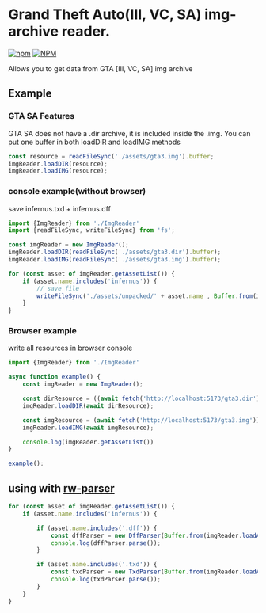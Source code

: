# Grand Theft Auto(III, VC, SA) img-archive reader.
[![npm](https://img.shields.io/npm/v/rw-img-reader.svg)](https://www.npmjs.com/package/rw-img-reader)
[![NPM](https://img.shields.io/npm/l/rw-img-reader.svg)](https://github.com/AnriTool/RwIMGReader/blob/main/LICENSE)

Allows you to get data from GTA [III, VC, SA] img archive

## Example

### GTA SA Features
GTA SA does not have a .dir archive, it is included inside the .img. You can put one buffer in both loadDIR and loadIMG methods
```ts
const resource = readFileSync('./assets/gta3.img').buffer;
imgReader.loadDIR(resource);
imgReader.loadIMG(resource);
```
### console example(without browser)
save infernus.txd + infernus.dff
```ts
import {ImgReader} from './ImgReader'
import {readFileSync, writeFileSync} from 'fs';

const imgReader = new ImgReader();
imgReader.loadDIR(readFileSync('./assets/gta3.dir').buffer);
imgReader.loadIMG(readFileSync('./assets/gta3.img').buffer);

for (const asset of imgReader.getAssetList()) {
	if (asset.name.includes('infernus')) {
		// save file
		writeFileSync('./assets/unpacked/' + asset.name , Buffer.from(imgReader.loadAsset(asset)))
	}
}
```

### Browser example
write all resources in browser console
```ts
import {ImgReader} from './ImgReader'

async function example() {
	const imgReader = new ImgReader();

	const dirResource = ((await fetch('http://localhost:5173/gta3.dir')).arrayBuffer());
	imgReader.loadDIR(await dirResource);

	const imgResource = (await fetch('http://localhost:5173/gta3.img')).arrayBuffer();
	imgReader.loadIMG(await imgResource);

	console.log(imgReader.getAssetList())
}

example();
```

## using with [rw-parser](https://github.com/Timic3/rw-parser)
```ts
for (const asset of imgReader.getAssetList()) {
	if (asset.name.includes('infernus')) {

		if (asset.name.includes('.dff')) {
			const dffParser = new DffParser(Buffer.from(imgReader.loadAsset(asset)))
			console.log(dffParser.parse());
		}

		if (asset.name.includes('.txd')) {
			const txdParser = new TxdParser(Buffer.from(imgReader.loadAsset(asset)))
			console.log(txdParser.parse());
		}
	}
}
```